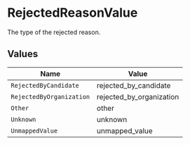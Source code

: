 # RejectedReasonValue

The type of the rejected reason.


## Values

| Name                     | Value                    |
| ------------------------ | ------------------------ |
| `RejectedByCandidate`    | rejected_by_candidate    |
| `RejectedByOrganization` | rejected_by_organization |
| `Other`                  | other                    |
| `Unknown`                | unknown                  |
| `UnmappedValue`          | unmapped_value           |